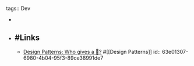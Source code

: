 tags:: Dev

-
- ## #Links
	- [Design Patterns: Who gives a 💩?](https://codeopinion.com/design-patterns-who-gives-a/) #[[Design Patterns]]
	  id:: 63e01307-6980-4b04-95f3-89ce38991de7